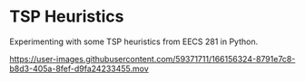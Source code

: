 # TSP Heuristics

Experimenting with some TSP heuristics from EECS 281 in Python. 


https://user-images.githubusercontent.com/59371711/166156324-8791e7c8-b8d3-405a-8fef-d9fa24233455.mov

